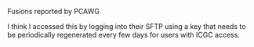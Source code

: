 Fusions reported by PCAWG

I think I accessed this by logging into their SFTP using a key that needs to be periodically 
regenerated every few days for users with ICGC access.